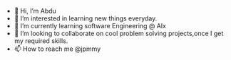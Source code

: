 - 👋 Hi, I’m Abdu 
- 👀 I’m interested in learning new things everyday.
- 🌱 I’m currently learning software Engineering @ Alx
- 💞️ I’m looking to collaborate on cool problem solving projects,once I get my required skills.
- 📫 How to reach me @jpmmy

<!---
jpmmy/jpmmy is a ✨ special ✨ repository because its `README.md` (this file) appears on your GitHub profile.
You can click the Preview link to take a look at your changes.
--->

